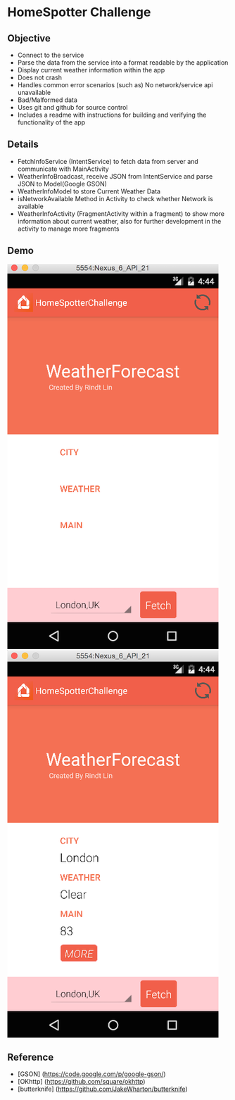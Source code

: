 # HomeSpotter Challenge
## Objective
*  Connect to the service
*  Parse the data from the service into a format readable by the application
*  Display current weather information within the app
*  Does not crash
*  Handles common error scenarios (such as) No network/service api unavailable
*  Bad/Malformed data
*  Uses git and github for source control
*  Includes a readme with instructions for building and verifying the functionality of the app

## Details 
- FetchInfoService (IntentService) to fetch data from server and communicate with MainActivity
- WeatherInfoBroadcast, receive JSON from IntentService and parse JSON to Model(Google GSON)
- WeatherInfoModel to store Current Weather Data
- isNetworkAvailable Method in Activity to check whether Network is available
- WeatherInfoActivity (FragmentActivity within a fragment) to show more information about current weather, also for further development in the activity to manage more fragments

## Demo

![alt tag](https://github.com/sheat2500/HomeSpotterChallenge/blob/master/demo/1.png)
![alt tag](https://github.com/sheat2500/HomeSpotterChallenge/blob/master/demo/2.png)

## Reference
- [GSON] (https://code.google.com/p/google-gson/)
- [OKhttp] (https://github.com/square/okhttp)
- [butterknife] (https://github.com/JakeWharton/butterknife)

